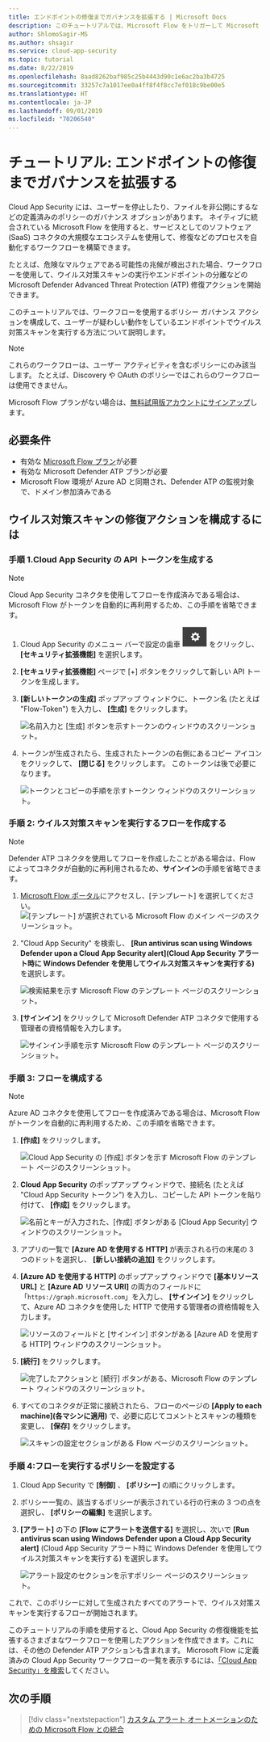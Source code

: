 ```yaml
---
title: エンドポイントの修復までガバナンスを拡張する | Microsoft Docs
description: このチュートリアルでは、Microsoft Flow をトリガーして Microsoft Defender Advanced Threat Protection 修復アクションを実行するために、Microsoft Cloud App Security ポリシー アラートを構成する手順について説明します。
author: ShlomoSagir-MS
ms.author: shsagir
ms.service: cloud-app-security
ms.topic: tutorial
ms.date: 8/22/2019
ms.openlocfilehash: 8aad8262baf985c25b4443d90c1e6ac2ba3b4725
ms.sourcegitcommit: 33257c7a1017ee0a4ff8f4f8cc7ef018c9be00e5
ms.translationtype: HT
ms.contentlocale: ja-JP
ms.lasthandoff: 09/01/2019
ms.locfileid: "70206540"
---
```

# <a name="tutorial-extending-governance-to-endpoint-remediation"></a>チュートリアル: エンドポイントの修復までガバナンスを拡張する

Cloud App Security には、ユーザーを停止したり、ファイルを非公開にするなどの定義済みのポリシーのガバナンス オプションがあります。 ネイティブに統合されている Microsoft Flow を使用すると、サービスとしてのソフトウェア (SaaS) コネクタの大規模なエコシステムを使用して、修復などのプロセスを自動化するワークフローを構築できます。

たとえば、危険なマルウェアである可能性の兆候が検出された場合、ワークフローを使用して、ウイルス対策スキャンの実行やエンドポイントの分離などの Microsoft Defender Advanced Threat Protection (ATP) 修復アクションを開始できます。

このチュートリアルでは、ワークフローを使用するポリシー ガバナンス アクションを構成して、ユーザーが疑わしい動作をしているエンドポイントでウイルス対策スキャンを実行する方法について説明します。

> [!NOTE]
> これらのワークフローは、ユーザー アクティビティを含むポリシーにのみ該当します。 たとえば、Discovery や OAuth のポリシーではこれらのワークフローは使用できません。

Microsoft Flow プランがない場合は、[無料試用版アカウントにサインアップ](https://flow.microsoft.com/pricing)します。

## <a name="prerequisites"></a>必要条件

* 有効な [Microsoft Flow プラン](https://flow.microsoft.com/pricing)が必要
* 有効な Microsoft Defender ATP プランが必要
* Microsoft Flow 環境が Azure AD と同期され、Defender ATP の監視対象で、ドメイン参加済みである

## <a name="to-configure-an-antivirus-scan-remediation-action"></a>ウイルス対策スキャンの修復アクションを構成するには

### <a name="step-1-generate-a-cloud-app-security-api-token"></a>手順 1.Cloud App Security の API トークンを生成する

> [!NOTE]
> Cloud App Security コネクタを使用してフローを作成済みである場合は、Microsoft Flow がトークンを自動的に再利用するため、この手順を省略できます。

1. Cloud App Security のメニュー バーで設定の歯車 ![設定アイコン](./media/settings-icon.png "設定アイコン") をクリックし、 **[セキュリティ拡張機能]** を選択します。

1. **[セキュリティ拡張機能]** ページで [+] ボタンをクリックして新しい API トークンを生成します。
1. **[新しいトークンの生成]** ポップアップ ウィンドウに、トークン名 (たとえば "Flow-Token") を入力し、 **[生成]** をクリックします。

    ![名前入力と [生成] ボタンを示すトークンのウィンドウのスクリーンショット。](media/tutorial-flow-token-generate.png)
1. トークンが生成されたら、生成されたトークンの右側にあるコピー アイコンをクリックして、 **[閉じる]** をクリックします。 このトークンは後で必要になります。

    ![トークンとコピーの手順を示すトークン ウィンドウのスクリーンショット。](media/tutorial-flow-token-copy.png)

### <a name="step-2-create-a-flow-to-run-an-antivirus-scan"></a>手順 2: ウイルス対策スキャンを実行するフローを作成する

> [!NOTE]
> Defender ATP コネクタを使用してフローを作成したことがある場合は、Flow によってコネクタが自動的に再利用されるため、**サインイン**の手順を省略できます。

1. [Microsoft Flow ポータル](https://flow.microsoft.com/)にアクセスし、[テンプレート] を選択してください。
    ![[テンプレート] が選択されている Microsoft Flow のメイン ページのスクリーンショット。](media/tutorial-flow-templates.png)

1. "Cloud App Security" を検索し、 **[Run antivirus scan using Windows Defender upon a Cloud App Security alert]\(Cloud App Security アラート時に Windows Defender を使用してウイルス対策スキャンを実行する\)** を選択します。

    ![検索結果を示す Microsoft Flow のテンプレート ページのスクリーンショット。](media/tutorial-flow-templates-search.png)

1. **[サインイン]** をクリックして Microsoft Defender ATP コネクタで使用する管理者の資格情報を入力します。

    ![サインイン手順を示す Microsoft Flow のテンプレート ページのスクリーンショット。](media/tutorial-flow-templates-signin.png)

### <a name="step-3-configure-the-flow"></a>手順 3: フローを構成する

> [!NOTE]
> Azure AD コネクタを使用してフローを作成済みである場合は、Microsoft Flow がトークンを自動的に再利用するため、この手順を省略できます。

1. **[作成]** をクリックします。

    ![Cloud App Security の [作成] ボタンを示す Microsoft Flow のテンプレート ページのスクリーンショット。](media/tutorial-flow-templates-create.png)

1. **Cloud App Security** のポップアップ ウィンドウで、接続名 (たとえば "Cloud App Security トークン") を入力し、コピーした API トークンを貼り付けて、 **[作成]** をクリックします。

    ![名前とキーが入力された、[作成] ボタンがある [Cloud App Security] ウィンドウのスクリーンショット。](media/tutorial-flow-templates-create-window.png)

1. アプリの一覧で **[Azure AD を使用する HTTP]** が表示される行の末尾の 3 つのドットを選択し、 **[新しい接続の追加]** をクリックします。

1. **[Azure AD を使用する HTTP]** のポップアップ ウィンドウで **[基本リソース URL]** と **[Azure AD リソース URI]** の両方のフィールドに「`https://graph.microsoft.com`」を入力し、 **[サインイン]** をクリックして、Azure AD コネクタを使用した HTTP で使用する管理者の資格情報を入力します。

    ![リソースのフィールドと [サインイン] ボタンがある [Azure AD を使用する HTTP] ウィンドウのスクリーンショット。](media/tutorial-flow-templates-azure.png)

1. **[続行]** をクリックします。

    ![完了したアクションと [続行] ボタンがある、Microsoft Flow のテンプレート ウィンドウのスクリーンショット。](media/tutorial-flow-templates-continue.png)

1. すべてのコネクタが正常に接続されたら、フローのページの **[Apply to each machine]\(各マシンに適用\)** で、必要に応じてコメントとスキャンの種類を変更し、 **[保存]** をクリックします。

    ![スキャンの設定セクションがある Flow ページのスクリーンショット。](media/tutorial-flow-templates-scan.png)

### <a name="step-4-configure-the-policy-to-run-the-flow"></a>手順 4:フローを実行するポリシーを設定する

1. Cloud App Security で **[制御]** 、 **[ポリシー]** の順にクリックします。

1. ポリシー一覧の、該当するポリシーが表示されている行の行末の 3 つの点を選択し、 **[ポリシーの編集]** を選択します。

1. **[アラート]** の下の **[Flow にアラートを送信する]** を選択し、次いで **[Run antivirus scan using Windows Defender upon a Cloud App Security alert]** \(Cloud App Security アラート時に Windows Defender を使用してウイルス対策スキャンを実行する\) を選択します。

    ![アラート設定のセクションを示すポリシー ページのスクリーンショット。](media/tutorial-flow-templates-alerts.png)

これで、このポリシーに対して生成されたすべてのアラートで、ウイルス対策スキャンを実行するフローが開始されます。

このチュートリアルの手順を使用すると、Cloud App Security の修復機能を拡張するさまざまなワークフローを使用したアクションを作成できます。これには、その他の Defender ATP アクションも含まれます。 Microsoft Flow に定義済みの Cloud App Security ワークフローの一覧を表示するには、[「Cloud App Security」を検索](https://go.microsoft.com/fwlink/?linkid=2102574)してください。

## <a name="next-steps"></a>次の手順

> [!div class="nextstepaction"]
[カスタム アラート オートメーションのための Microsoft Flow との統合](flow-integration.md)
